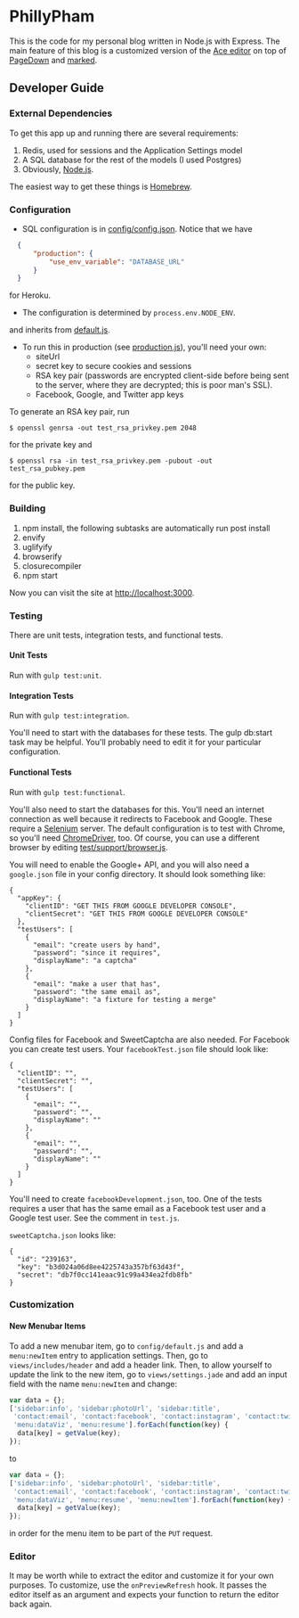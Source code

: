 PhillyPham
===

This is the code for my personal blog written in Node.js with Express. The main feature of this blog is a customized version of the [Ace editor](http://ace.c9.io/) on top of [PageDown](https://code.google.com/p/pagedown/) and [marked](https://github.com/chjj/marked). 

Developer Guide
---

### External Dependencies

To get this app up and running there are several requirements:
1. Redis, used for sessions and the Application Settings model
2. A SQL database for the rest of the models (I used Postgres)
3. Obviously, [Node.js](https://nodejs.org/).

The easiest way to get these things is [Homebrew](http://brew.sh/). 

### Configuration

- SQL configuration is in [config/config.json](https://github.com/ppham27/phillypham/blob/master/config/config.json). Notice that we have
```json
  {
      "production": {
          "use_env_variable": "DATABASE_URL"
      }
  }
```
for Heroku.
- The configuration is determined by `process.env.NODE_ENV`.

and inherits from [default.js](https://github.com/ppham27/phillypham/blob/master/config/default.js).
- To run this in production (see [production.js](https://github.com/ppham27/phillypham/blob/master/config/production.js)), you'll need your own:
  - siteUrl
  - secret key to secure cookies and sessions
  - RSA key pair (passwords are encrypted client-side before being sent to the server, where they are decrypted; this is poor man's SSL).
  - Facebook, Google, and Twitter app keys

To generate an RSA key pair, run 
```
$ openssl genrsa -out test_rsa_privkey.pem 2048 
```
for the private key and
```
$ openssl rsa -in test_rsa_privkey.pem -pubout -out test_rsa_pubkey.pem
```
for the public key.

### Building

1. npm install, the following subtasks are automatically run post install
  1. envify
  2. uglifyify
  2. browserify
  2. closurecompiler
2. npm start

Now you can visit the site at [http://localhost:3000](http://localhost:3000).

### Testing

There are unit tests, integration tests, and functional tests.

#### Unit Tests

Run with `gulp test:unit`.


#### Integration Tests

Run with `gulp test:integration`.


You'll need to start with the databases for these tests. The gulp db:start task may be helpful. You'll probably need to edit it for your particular configuration.

#### Functional Tests

Run with `gulp test:functional`.

You'll also need to start the databases for this. You'll need an internet connection as well because it redirects to Facebook and Google. These require a [Selenium](http://www.seleniumhq.org/) server. The default configuration is to test with Chrome, so you'll need [ChromeDriver](https://sites.google.com/a/chromium.org/chromedriver/), too. Of course, you can use a different browser by editing [test/support/browser.js](https://github.com/ppham27/phillypham/blob/master/test/support/browser.js). 

You will need to enable the Google+ API, and you will also need a `google.json` file in your config directory. It should look something like:

```
{
  "appKey": {
    "clientID": "GET THIS FROM GOOGLE DEVELOPER CONSOLE",
    "clientSecret": "GET THIS FROM GOOGLE DEVELOPER CONSOLE"
  },
  "testUsers": [
    {
      "email": "create users by hand",
      "password": "since it requires",
      "displayName": "a captcha"
    },
    {
      "email": "make a user that has",
      "password": "the same email as",
      "displayName": "a fixture for testing a merge"
    }
  ]
}
```

Config files for Facebook and SweetCaptcha are also needed. For Facebook you can create test users. Your `facebookTest.json` file should look like:
```
{
  "clientID": "",
  "clientSecret": "",
  "testUsers": [
    {
      "email": "",
      "password": "",
      "displayName": ""
    },
    {
      "email": "",
      "password": "",
      "displayName": ""
    }
  ]
}
```
You'll need to create `facebookDevelopment.json`, too. One of the tests requires a user that has the same email as a Facebook test user and a Google test user. See the comment in `test.js`.

`sweetCaptcha.json` looks like:
```
{
  "id": "239163",
  "key": "b3d024a06d8ee4225743a357bf63d43f",
  "secret": "db7f0cc141eaac91c99a434ea2fdb8fb"
}
```

### Customization

#### New Menubar Items

To add a new menubar item, go to `config/default.js` and add a `menu:newItem` entry to application settings. Then, go to `views/includes/header` and add a header link. Then, to allow yourself to update the link to the new item, go to `views/settings.jade` and add an input field with the name `menu:newItem` and change:
```javascript
var data = {};
['sidebar:info', 'sidebar:photoUrl', 'sidebar:title',
 'contact:email', 'contact:facebook', 'contact:instagram', 'contact:twitter',
 'menu:dataViz', 'menu:resume'].forEach(function(key) {
  data[key] = getValue(key);
});
```
to
```javascript
var data = {};
['sidebar:info', 'sidebar:photoUrl', 'sidebar:title',
 'contact:email', 'contact:facebook', 'contact:instagram', 'contact:twitter',
 'menu:dataViz', 'menu:resume', 'menu:newItem'].forEach(function(key) {
  data[key] = getValue(key);
});
```
in order for the menu item to be part of the `PUT` request.

### Editor

It may be worth while to extract the editor and customize it for your own purposes. To customize, use the `onPreviewRefresh` hook. It passes the editor itself as an argument and expects your function to return the editor back again.
